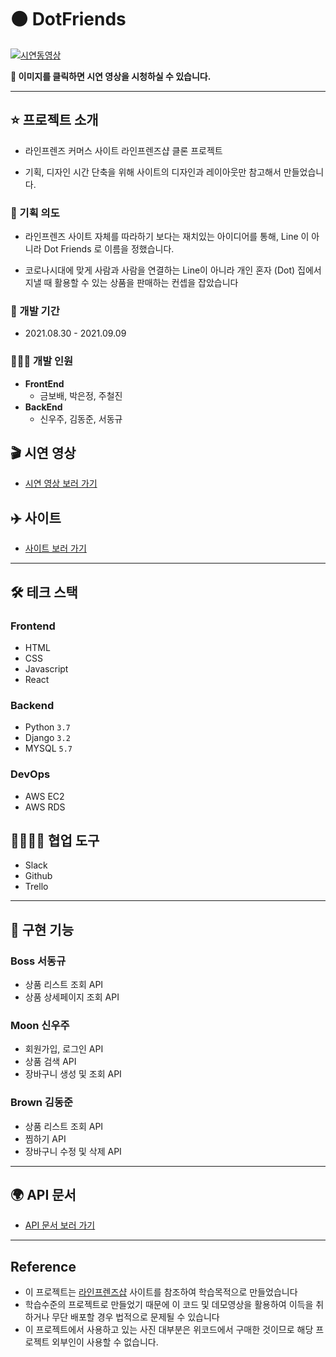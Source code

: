 # **⚫️ DotFriends**

[![시연동영상](https://images.velog.io/images/sdk1926/post/ed163123-f7c1-4f44-91ef-76fe807dbb82/%E1%84%89%E1%85%B3%E1%84%8F%E1%85%B3%E1%84%85%E1%85%B5%E1%86%AB%E1%84%89%E1%85%A3%E1%86%BA%202021-09-11%20%E1%84%8B%E1%85%A9%E1%84%92%E1%85%AE%2010.41.19.png)](https://youtu.be/T5bOgE7dzwk)

**🌄 이미지를 클릭하면 시연 영상을 시청하실 수 있습니다.**

---

## ⭐️ **프로젝트 소개**

- 라인프렌즈 커머스 사이트 라인프렌즈샵 클론 프로젝트

- 기획, 디자인 시간 단축을 위해 사이트의 디자인과 레이아웃만 참고해서 만들었습니다.

###  **🤔 기획 의도**

- 라인프렌즈 사이트 자체를 따라하기 보다는 재치있는 아이디어를 통해, Line 이 아니라 Dot Friends 로 이름을 정했습니다.

- 코로나시대에 맞게 사람과 사람을 연결하는 Line이 아니라 개인 혼자 (Dot) 집에서 지낼 때 활용할 수 있는 상품을 판매하는 컨셉을 잡았습니다

### **📆 개발 기간**

- 2021.08.30 - 2021.09.09

### **👨‍👩‍👦 개발 인원**

- **FrontEnd**
  - 금보배, 박은정, 주철진
- **BackEnd**
  - 신우주, 김동준, 서동규

## **🎬 시연 영상**
* [시연 영상 보러 가기](https://youtu.be/T5bOgE7dzwk)


## **✈️ 사이트**
* [사이트 보러 가기](http://18.224.25.47:3000/)
---


## 🛠 **테크 스택**

### **Frontend**
* HTML
* CSS
* Javascript
* React

### **Backend**
* Python ```3.7```
* Django ```3.2```
* MYSQL ```5.7```

### **DevOps**
* AWS EC2
* AWS RDS

## **👩‍👩‍👧‍👦 협업 도구**

* Slack
* Github
* Trello

---
## **🚀 구현 기능**

### **Boss 서동규**
- 상품 리스트 조회 API 
- 상품 상세페이지 조회 API

### **Moon 신우주**
- 회원가입, 로그인 API
- 상품 검색 API
- 장바구니 생성 및 조회 API

### **Brown 김동준**
- 상품 리스트 조회 API
- 찜하기 API
- 장바구니 수정 및 삭제 API
---

## **🌍 API 문서**
* [API 문서 보러 가기](https://documenter.getpostman.com/view/9533399/UUxxgo81)

---
## Reference

- 이 프로젝트는 [라인프렌즈샵](https://brand.naver.com/linefriends/?nt_source=emnet_google_sa&nt_medium=search&nt_detail=store&nt_keyword=%EB%9D%BC%EC%9D%B8%EC%8A%A4%ED%86%A0%EC%96%B4&gclid=CjwKCAjw4KyJBhAbEiwAaAQbE93SzYQM2APropv_Ed2sO5bOHfEYnNEbiFW2_WzL52GNw2gXiBwVtBoCZIQQAvD_BwE) 사이트를 참조하여 학습목적으로 만들었습니다
- 학습수준의 프로젝트로 만들었기 때문에 이 코드 및 데모영상을 활용하여 이득을 취하거나 무단 배포할 경우 법적으로 문제될 수 있습니다
- 이 프로젝트에서 사용하고 있는 사진 대부분은 위코드에서 구매한 것이므로 해당 프로젝트 외부인이 사용할 수 없습니다.
